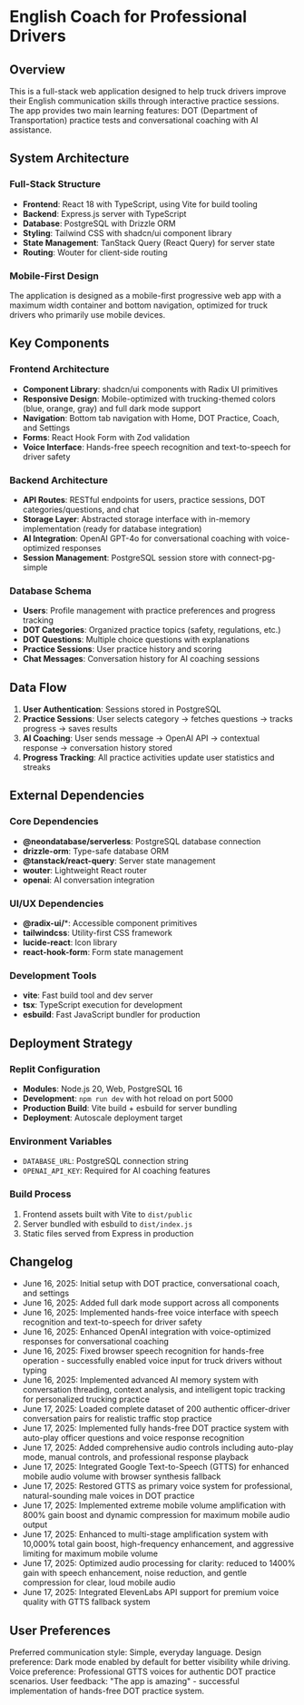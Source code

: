 # English Coach for Professional Drivers

## Overview

This is a full-stack web application designed to help truck drivers improve their English communication skills through interactive practice sessions. The app provides two main learning features: DOT (Department of Transportation) practice tests and conversational coaching with AI assistance.

## System Architecture

### Full-Stack Structure
- **Frontend**: React 18 with TypeScript, using Vite for build tooling
- **Backend**: Express.js server with TypeScript
- **Database**: PostgreSQL with Drizzle ORM
- **Styling**: Tailwind CSS with shadcn/ui component library
- **State Management**: TanStack Query (React Query) for server state
- **Routing**: Wouter for client-side routing

### Mobile-First Design
The application is designed as a mobile-first progressive web app with a maximum width container and bottom navigation, optimized for truck drivers who primarily use mobile devices.

## Key Components

### Frontend Architecture
- **Component Library**: shadcn/ui components with Radix UI primitives
- **Responsive Design**: Mobile-optimized with trucking-themed colors (blue, orange, gray) and full dark mode support
- **Navigation**: Bottom tab navigation with Home, DOT Practice, Coach, and Settings
- **Forms**: React Hook Form with Zod validation
- **Voice Interface**: Hands-free speech recognition and text-to-speech for driver safety

### Backend Architecture
- **API Routes**: RESTful endpoints for users, practice sessions, DOT categories/questions, and chat
- **Storage Layer**: Abstracted storage interface with in-memory implementation (ready for database integration)
- **AI Integration**: OpenAI GPT-4o for conversational coaching with voice-optimized responses
- **Session Management**: PostgreSQL session store with connect-pg-simple

### Database Schema
- **Users**: Profile management with practice preferences and progress tracking
- **DOT Categories**: Organized practice topics (safety, regulations, etc.)
- **DOT Questions**: Multiple choice questions with explanations
- **Practice Sessions**: User practice history and scoring
- **Chat Messages**: Conversation history for AI coaching sessions

## Data Flow

1. **User Authentication**: Sessions stored in PostgreSQL
2. **Practice Sessions**: User selects category → fetches questions → tracks progress → saves results
3. **AI Coaching**: User sends message → OpenAI API → contextual response → conversation history stored
4. **Progress Tracking**: All practice activities update user statistics and streaks

## External Dependencies

### Core Dependencies
- **@neondatabase/serverless**: PostgreSQL database connection
- **drizzle-orm**: Type-safe database ORM
- **@tanstack/react-query**: Server state management
- **wouter**: Lightweight React router
- **openai**: AI conversation integration

### UI/UX Dependencies
- **@radix-ui/***: Accessible component primitives
- **tailwindcss**: Utility-first CSS framework
- **lucide-react**: Icon library
- **react-hook-form**: Form state management

### Development Tools
- **vite**: Fast build tool and dev server
- **tsx**: TypeScript execution for development
- **esbuild**: Fast JavaScript bundler for production

## Deployment Strategy

### Replit Configuration
- **Modules**: Node.js 20, Web, PostgreSQL 16
- **Development**: `npm run dev` with hot reload on port 5000
- **Production Build**: Vite build + esbuild for server bundling
- **Deployment**: Autoscale deployment target

### Environment Variables
- `DATABASE_URL`: PostgreSQL connection string
- `OPENAI_API_KEY`: Required for AI coaching features

### Build Process
1. Frontend assets built with Vite to `dist/public`
2. Server bundled with esbuild to `dist/index.js`
3. Static files served from Express in production

## Changelog
- June 16, 2025: Initial setup with DOT practice, conversational coach, and settings
- June 16, 2025: Added full dark mode support across all components
- June 16, 2025: Implemented hands-free voice interface with speech recognition and text-to-speech for driver safety
- June 16, 2025: Enhanced OpenAI integration with voice-optimized responses for conversational coaching
- June 16, 2025: Fixed browser speech recognition for hands-free operation - successfully enabled voice input for truck drivers without typing
- June 16, 2025: Implemented advanced AI memory system with conversation threading, context analysis, and intelligent topic tracking for personalized trucking practice
- June 17, 2025: Loaded complete dataset of 200 authentic officer-driver conversation pairs for realistic traffic stop practice
- June 17, 2025: Implemented fully hands-free DOT practice system with auto-play officer questions and voice response recognition
- June 17, 2025: Added comprehensive audio controls including auto-play mode, manual controls, and professional response playback
- June 17, 2025: Integrated Google Text-to-Speech (GTTS) for enhanced mobile audio volume with browser synthesis fallback
- June 17, 2025: Restored GTTS as primary voice system for professional, natural-sounding male voices in DOT practice
- June 17, 2025: Implemented extreme mobile volume amplification with 800% gain boost and dynamic compression for maximum mobile audio output
- June 17, 2025: Enhanced to multi-stage amplification system with 10,000% total gain boost, high-frequency enhancement, and aggressive limiting for maximum mobile volume
- June 17, 2025: Optimized audio processing for clarity: reduced to 1400% gain with speech enhancement, noise reduction, and gentle compression for clear, loud mobile audio
- June 17, 2025: Integrated ElevenLabs API support for premium voice quality with GTTS fallback system

## User Preferences

Preferred communication style: Simple, everyday language.
Design preference: Dark mode enabled by default for better visibility while driving.
Voice preference: Professional GTTS voices for authentic DOT practice scenarios.
User feedback: "The app is amazing" - successful implementation of hands-free DOT practice system.